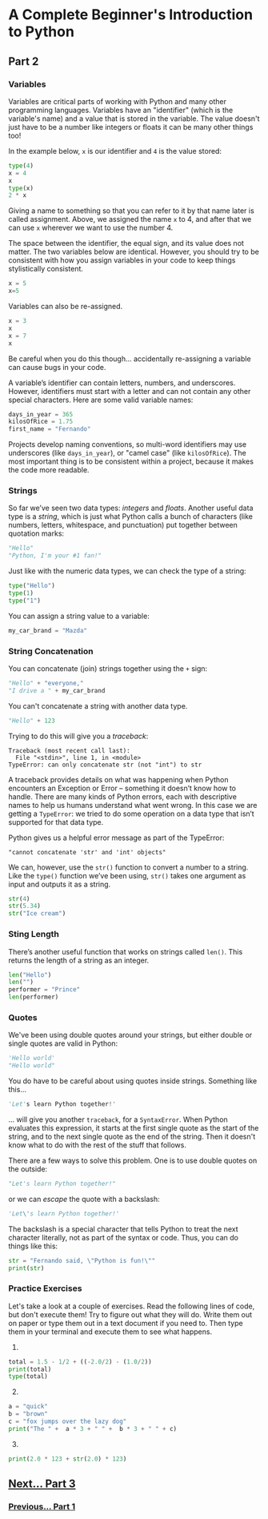 # A Complete Beginner's Introduction to Python

## Part 2

### Variables

Variables are critical parts of working with Python and many other programming languages. Variables have an "identifier" (which is the variable's name) and a value that is stored in the variable. The value doesn't just have to be a number like integers or floats it can be many other things too!

In the example below, `x` is our identifier and `4` is the value stored:

```python
type(4)
x = 4
x
type(x)
2 * x
```

Giving a name to something so that you can refer to it by that name later is called assignment. Above, we assigned the name `x` to 4, and after that we can use `x` wherever we want to use the number 4.

The space between the identifier, the equal sign, and its value does not matter. The two variables below are identical. However, you should try to be consistent with how you assign variables in your code to keep things stylistically consistent.

```python
x = 5
x=5
```

Variables can also be re-assigned.

```python
x = 3
x
x = 7
x
```

Be careful when you do this though... accidentally re-assigning a variable can cause bugs in your code.

A variable’s identifier can contain letters, numbers, and underscores. However, identifiers must start with a letter and can not contain any other special characters. Here are some valid variable names:

```python
days_in_year = 365
kilosOfRice = 1.75
first_name = "Fernando"
```

Projects develop naming conventions, so multi-word identifiers may use underscores (like `days_in_year`), or "camel case" (like `kilosOfRice`). The most important thing is to be consistent within a project, because it makes the code more readable.

### Strings

So far we’ve seen two data types: *integers* and *floats*. Another useful data type is a *string*, which is just what Python calls a bunch of characters (like numbers, letters, whitespace, and punctuation) put together between quotation marks:

```python
"Hello"
"Python, I'm your #1 fan!"
```

Just like with the numeric data types, we can check the type of a string:

```python
type("Hello")
type(1)
type("1")
```

You can assign a string value to a variable:

```python
my_car_brand = "Mazda"
```

### String Concatenation

You can concatenate (join) strings together using the `+` sign:

```python
"Hello" + "everyone,"
"I drive a " + my_car_brand
```

You can't concatenate a string with another data type.

```python
"Hello" + 123
```

Trying to do this will give you a *traceback*:

```
Traceback (most recent call last):
  File "<stdin>", line 1, in <module>
TypeError: can only concatenate str (not "int") to str
```

A traceback provides details on what was happening when Python encounters an Exception or Error – something it doesn’t know how to handle. There are many kinds of Python errors, each with descriptive names to help us humans understand what went wrong. In this case we are getting a `TypeError`: we tried to do some operation on a data type that isn’t supported for that data type.

Python gives us a helpful error message as part of the TypeError:

```
"cannot concatenate 'str' and 'int' objects"
```

We can, however, use the `str()` function to convert a number to a string. Like the `type()` function we’ve been using, `str()` takes one argument as input and outputs it as a string.

```python
str(4)
str(5.34)
str("Ice cream")
```

### Sting Length

There’s another useful function that works on strings called `len()`. This returns the length of a string as an integer.

```python
len("Hello")
len("")
performer = "Prince"
len(performer)
```

### Quotes

We've been using double quotes around your strings, but either double or single quotes are valid in Python:

```py
'Hello world'
"Hello world"
```

You do have to be careful about using quotes inside strings. Something like this...

```py
'Let's learn Python together!'
```

... will give you another `traceback`, for a `SyntaxError`. When Python evaluates this expression, it starts at the first single quote as the start of the string, and to the next single quote as the end of the string. Then it doesn't know what to do with the rest of the stuff that follows.

There are a few ways to solve this problem. One is to use double quotes on the outside:

```py
"Let's learn Python together!"
```

or we can *escape* the quote with a backslash:

```py
'Let\'s learn Python together!'
```

The backslash is a special character that tells Python to treat the next character literally, not as part of the syntax or code. Thus, you can do things like this:
```py
str = "Fernando said, \"Python is fun!\""
print(str)
```

### Practice Exercises

Let's take a look at a couple of exercises. Read the following lines of code, but don't execute them! Try to figure out what they will do. Write them out on paper or type them out in a text document if you need to. Then type them in your terminal and execute them to see what happens.

1.

```py
total = 1.5 - 1/2 + ((-2.0/2) - (1.0/2))
print(total)
type(total)
```

2.

```py
a = "quick"
b = "brown"
c = "fox jumps over the lazy dog"
print("The " +  a * 3 + " " +  b * 3 + " " + c)
```

3.

```py
print(2.0 * 123 + str(2.0) * 123)
```


## [Next... Part 3](part3.md)

### [Previous... Part 1](part1.md)